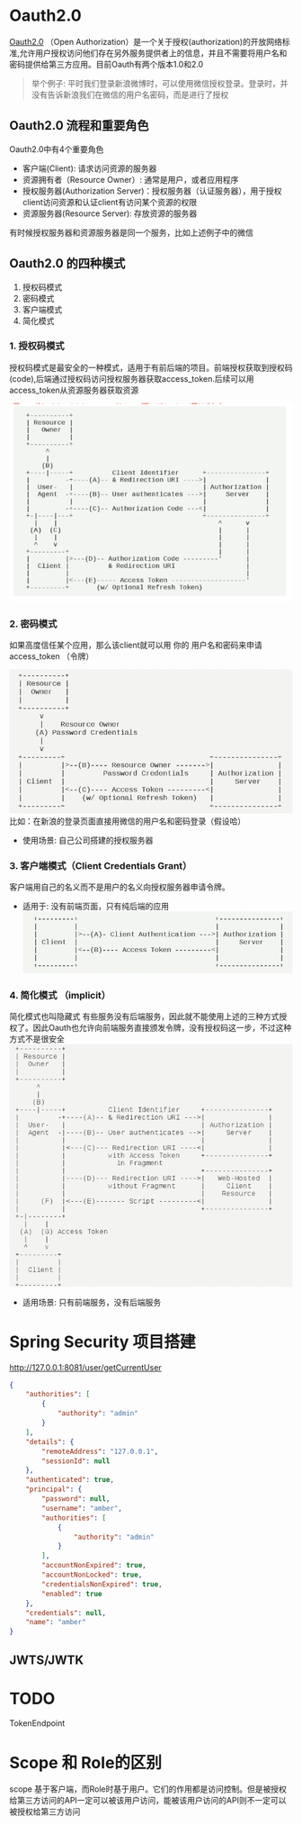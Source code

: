 # Oauth2.0
[Oauth2.0](https://www.rfc-editor.org/rfc/rfc6749) （Open Authorization）是一个关于授权(authorization)的开放网络标准,允许用户授权访问他们存在另外服务提供者上的信息，并且不需要将用户名和密码提供给第三方应用。目前Oauth有两个版本1.0和2.0

> 举个例子: 平时我们登录新浪微博时，可以使用微信授权登录。登录时，并没有告诉新浪我们在微信的用户名密码，而是进行了授权
## Oauth2.0 流程和重要角色
Oauth2.0中有4个重要角色
* 客户端(Client): 请求访问资源的服务器
* 资源拥有者（Resource Owner）: 通常是用户，或者应用程序
* 授权服务器(Authorization Server)：授权服务器（认证服务器），用于授权client访问资源和认证client有访问某个资源的权限
* 资源服务器(Resource Server): 存放资源的服务器

有时候授权服务器和资源服务器是同一个服务，比如上述例子中的微信

## Oauth2.0 的四种模式
1. 授权码模式
2. 密码模式
3. 客户端模式
4. 简化模式

### 1. 授权码模式
授权码模式是最安全的一种模式，适用于有前后端的项目。前端授权获取到授权码(code),后端通过授权码访问授权服务器获取access_token.后续可以用access_token从资源服务器获取资源

![授权码模式](/oauth/oauth.png)
### 2. 密码模式
如果高度信任某个应用，那么该client就可以用 你的 用户名和密码来申请access_token （令牌）

![密码模式](/oauth/password.jpg)
比如：在新浪的登录页面直接用微信的用户名和密码登录（假设哈）
* 使用场景: 自己公司搭建的授权服务器
### 3. 客户端模式（Client Credentials Grant）
客户端用自己的名义而不是用户的名义向授权服务器申请令牌。
* 适用于: 没有前端页面，只有纯后端的应用
![客户端模式](/oauth/credentials.jpg)

### 4. 简化模式 （implicit）
简化模式也叫隐藏式
有些服务没有后端服务，因此就不能使用上述的三种方式授权了。因此Oauth也允许向前端服务直接颁发令牌，没有授权码这一步，不过这种方式不是很安全
![简化模式](/oauth/implicit.jpg)
* 适用场景: 只有前端服务，没有后端服务

# Spring Security 项目搭建
http://127.0.0.1:8081/user/getCurrentUser

```json
{
    "authorities": [
        {
            "authority": "admin"
        }
    ],
    "details": {
        "remoteAddress": "127.0.0.1",
        "sessionId": null
    },
    "authenticated": true,
    "principal": {
        "password": null,
        "username": "amber",
        "authorities": [
            {
                "authority": "admin"
            }
        ],
        "accountNonExpired": true,
        "accountNonLocked": true,
        "credentialsNonExpired": true,
        "enabled": true
    },
    "credentials": null,
    "name": "amber"
}
```
## JWTS/JWTK


# TODO
TokenEndpoint

# Scope 和 Role的区别
scope 基于客户端，而Role时基于用户。它们的作用都是访问控制。但是被授权给第三方访问的API一定可以被该用户访问，能被该用户访问的API则不一定可以被授权给第三方访问